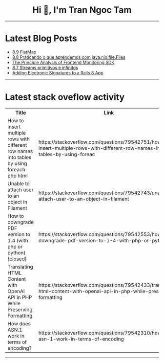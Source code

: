 <h1 align="center">Hi 👋, I'm Tran Ngoc Tam</h1>

---

# Latest Blog Posts 
<!-- BLOG-POST-LIST:START -->
- [8.9 FlatMap](https://dev.to/fundamentosjava/89-flatmap-4pnk)
- [8.8 Praticando o que aprendemos com java.nio.file.Files](https://dev.to/fundamentosjava/88-praticando-o-que-aprendemos-com-javaniofilefiles-5c0l)
- [The Principle Analysis of Frontend Monitoring SDK](https://dev.to/woai3c/the-principle-analysis-of-frontend-monitoring-sdk-bpf)
- [8.7 Streams primitivos e infinitos](https://dev.to/fundamentosjava/87-streams-primitivos-e-infinitos-10df)
- [Adding Electronic Signatures to a Rails 8 App](https://dev.to/ukaypromise/adding-electronic-signatures-to-a-rails-8-app-1jdo)
<!-- BLOG-POST-LIST:END -->

---

# Latest stack oveflow activity
<table>
  <tr><th>Title</th><th>Link</th></tr>
  <!-- STACKOVERFLOW:START --><tr><td>How to insert multiple rows with different row names into tables by using foreach php html</td><td>https://stackoverflow.com/questions/79542751/how-to-insert-multiple-rows-with-different-row-names-into-tables-by-using-foreac</td></tr><tr><td>Unable to attach user to an object in Filament</td><td>https://stackoverflow.com/questions/79542743/unable-to-attach-user-to-an-object-in-filament</td></tr><tr><td>How to downgrade PDF version to 1.4 &lpar;with php or python&rpar; [closed]</td><td>https://stackoverflow.com/questions/79542553/how-to-downgrade-pdf-version-to-1-4-with-php-or-python</td></tr><tr><td>Translating HTML Content with OpenAI API in PHP While Preserving Formatting</td><td>https://stackoverflow.com/questions/79542433/translating-html-content-with-openai-api-in-php-while-preserving-formatting</td></tr><tr><td>How does ASN.1 work in terms of encoding?</td><td>https://stackoverflow.com/questions/79542310/how-does-asn-1-work-in-terms-of-encoding</td></tr><!-- STACKOVERFLOW:END -->
</table>

---


